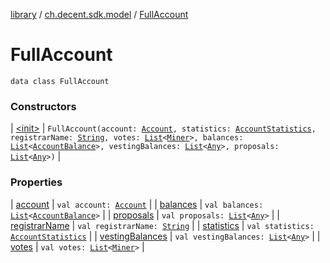 [library](../../index.md) / [ch.decent.sdk.model](../index.md) / [FullAccount](./index.md)

# FullAccount

`data class FullAccount`

### Constructors

| [&lt;init&gt;](-init-.md) | `FullAccount(account: `[`Account`](../-account/index.md)`, statistics: `[`AccountStatistics`](../-account-statistics/index.md)`, registrarName: `[`String`](https://kotlinlang.org/api/latest/jvm/stdlib/kotlin/-string/index.html)`, votes: `[`List`](https://kotlinlang.org/api/latest/jvm/stdlib/kotlin.collections/-list/index.html)`<`[`Miner`](../-miner/index.md)`>, balances: `[`List`](https://kotlinlang.org/api/latest/jvm/stdlib/kotlin.collections/-list/index.html)`<`[`AccountBalance`](../-account-balance/index.md)`>, vestingBalances: `[`List`](https://kotlinlang.org/api/latest/jvm/stdlib/kotlin.collections/-list/index.html)`<`[`Any`](https://kotlinlang.org/api/latest/jvm/stdlib/kotlin/-any/index.html)`>, proposals: `[`List`](https://kotlinlang.org/api/latest/jvm/stdlib/kotlin.collections/-list/index.html)`<`[`Any`](https://kotlinlang.org/api/latest/jvm/stdlib/kotlin/-any/index.html)`>)` |

### Properties

| [account](account.md) | `val account: `[`Account`](../-account/index.md) |
| [balances](balances.md) | `val balances: `[`List`](https://kotlinlang.org/api/latest/jvm/stdlib/kotlin.collections/-list/index.html)`<`[`AccountBalance`](../-account-balance/index.md)`>` |
| [proposals](proposals.md) | `val proposals: `[`List`](https://kotlinlang.org/api/latest/jvm/stdlib/kotlin.collections/-list/index.html)`<`[`Any`](https://kotlinlang.org/api/latest/jvm/stdlib/kotlin/-any/index.html)`>` |
| [registrarName](registrar-name.md) | `val registrarName: `[`String`](https://kotlinlang.org/api/latest/jvm/stdlib/kotlin/-string/index.html) |
| [statistics](statistics.md) | `val statistics: `[`AccountStatistics`](../-account-statistics/index.md) |
| [vestingBalances](vesting-balances.md) | `val vestingBalances: `[`List`](https://kotlinlang.org/api/latest/jvm/stdlib/kotlin.collections/-list/index.html)`<`[`Any`](https://kotlinlang.org/api/latest/jvm/stdlib/kotlin/-any/index.html)`>` |
| [votes](votes.md) | `val votes: `[`List`](https://kotlinlang.org/api/latest/jvm/stdlib/kotlin.collections/-list/index.html)`<`[`Miner`](../-miner/index.md)`>` |

